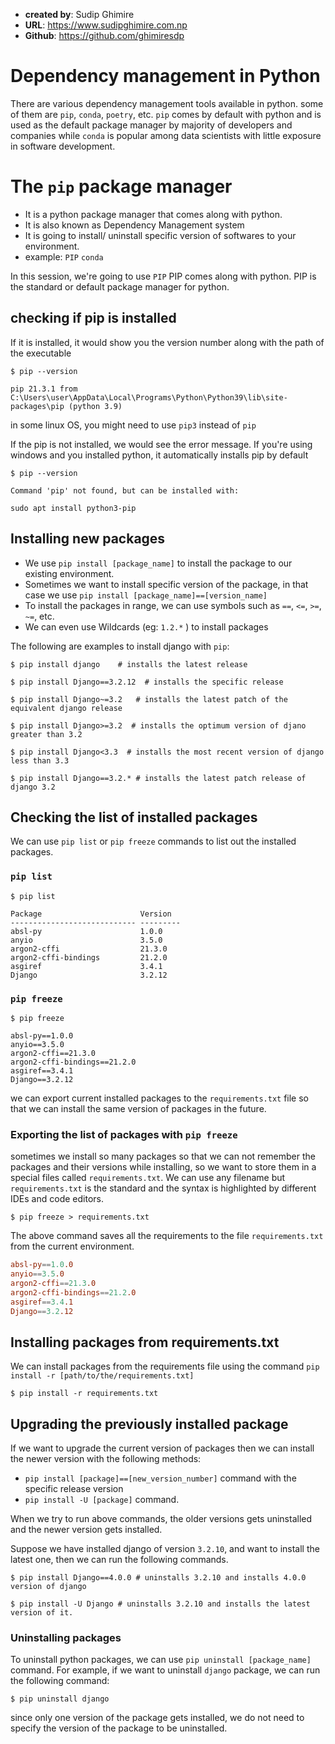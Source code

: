 - **created by**: Sudip Ghimire
- **URL**: https://www.sudipghimire.com.np
- **Github**: https://github.com/ghimiresdp

# Dependency management in Python

There are various dependency management tools available in python. some of them are `pip`, `conda`, `poetry`, etc. `pip` comes by default with python and is used as the default package manager by majority of developers and companies while `conda` is popular among data scientists with little exposure in software development.

# The `pip` package manager
- It is a python package manager that comes along with python.
- It is also known as Dependency Management system
- It is going to install/ uninstall specific version of softwares to your environment.
- example: `PIP` `conda`

In this session, we're going to use `PIP`
PIP comes along with python.
PIP is the standard or default package manager for python.

## checking if pip is installed

If it is installed, it would show you the version number along with the path of the executable

```shell
$ pip --version

pip 21.3.1 from C:\Users\user\AppData\Local\Programs\Python\Python39\lib\site-packages\pip (python 3.9)
```
 in some linux OS, you might need to use `pip3` instead of `pip`


If the pip is not installed, we would see the error message.
If you're using windows and you installed python, it automatically installs pip by default

 ```shell
 $ pip --version

Command 'pip' not found, but can be installed with:

sudo apt install python3-pip
```

## Installing new packages
- We use `pip install [package_name]` to install the package to our existing environment.
- Sometimes we want to install specific version of the package, in that case we use `pip install [package_name]==[version_name]`
- To install the packages in range, we can use symbols such as `==`, `<=`, `>=`, `~=`, etc.
- We can even use Wildcards (eg: `1.2.*` ) to install packages

The following are examples to install django with `pip`:

```shell
$ pip install django    # installs the latest release

$ pip install Django==3.2.12  # installs the specific release

$ pip install Django~=3.2   # installs the latest patch of the equivalent django release

$ pip install Django>=3.2  # installs the optimum version of djano greater than 3.2

$ pip install Django<3.3  # installs the most recent version of django less than 3.3

$ pip install Django==3.2.* # installs the latest patch release of django 3.2
```


## Checking the list of installed packages
We can use `pip list` or `pip freeze` commands to list out the installed packages.

### `pip list`
```shell
$ pip list

Package                      Version
---------------------------- ---------
absl-py                      1.0.0
anyio                        3.5.0
argon2-cffi                  21.3.0
argon2-cffi-bindings         21.2.0
asgiref                      3.4.1
Django                       3.2.12
```

### `pip freeze`
```shell
$ pip freeze

absl-py==1.0.0
anyio==3.5.0
argon2-cffi==21.3.0
argon2-cffi-bindings==21.2.0
asgiref==3.4.1
Django==3.2.12
```
 we can export current installed packages to the `requirements.txt` file so that we can install the same version of packages in the future.

 ### Exporting the list of packages with `pip freeze`
 sometimes we install so many packages so that we can not remember the packages and their versions while installing, so we want to store them in a special files called `requirements.txt`. We can use any filename but `requirements.txt` is the standard and the syntax is highlighted by different IDEs and code editors.

 ```shell
 $ pip freeze > requirements.txt
```
The above command saves all the requirements to the file `requirements.txt` from the current environment.

```toml
absl-py==1.0.0
anyio==3.5.0
argon2-cffi==21.3.0
argon2-cffi-bindings==21.2.0
asgiref==3.4.1
Django==3.2.12
```

## Installing packages from requirements.txt
We can install packages from the requirements file using the command `pip install -r [path/to/the/requirements.txt]`

```shell
$ pip install -r requirements.txt
```

## Upgrading the previously installed package

If we want to upgrade the current version of packages then we can install the newer version with the following methods:

- `pip install [package]==[new_version_number]` command with the specific release version
- `pip install -U [package]` command.

When we try to run above commands, the older versions gets uninstalled and the newer version gets installed.

Suppose we have installed django of version `3.2.10`, and want to install the latest one, then we can run the following commands.

```shell
$ pip install Django==4.0.0 # uninstalls 3.2.10 and installs 4.0.0 version of django

$ pip install -U Django # uninstalls 3.2.10 and installs the latest version of it.
```

### Uninstalling packages

To uninstall python packages, we can  use `pip uninstall [package_name]` command.
For example, if we want to uninstall `django` package, we can run the following command:

```shell
$ pip uninstall django
```

since only one version of the package gets installed, we do not need to specify the version of the package to be uninstalled.

